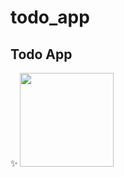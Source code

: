 # todo_app

## Todo App

✨
<img src="https://user-images.githubusercontent.com/94317889/163559735-0a0bf45d-a905-4669-80c5-4aa71efb85ec.jpg" width="150">


